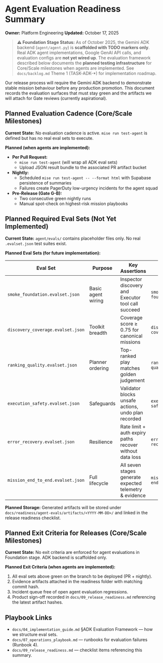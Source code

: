 # Agent Evaluation Readiness Summary

**Owner:** Platform Engineering
**Updated:** October 17, 2025

> **⚠️ Foundation Stage Status:** As of October 2025, the Gemini ADK backend (`agent/agent.py`) is **scaffolded with TODO markers only**. Real ADK agent implementations, Google GenAI API calls, and evaluation configs are **not yet wired up**. The evaluation framework described below documents the **planned testing infrastructure** for Core/Scale milestones when agents are implemented. See `docs/backlog.md` Theme 1 (TASK-ADK-*) for implementation roadmap.

Our release process will require the Gemini ADK backend to demonstrate stable mission behaviour before any production promotion. This document records the evaluation surfaces that must stay green and the artifacts we will attach for Gate reviews (currently aspirational).

## Planned Evaluation Cadence (Core/Scale Milestones)

**Current State:** No evaluation cadence is active. `mise run test-agent` is defined but has no real eval sets to execute.

**Planned (when agents are implemented):**

- **Per Pull Request:**
  - `mise run test-agent` (will wrap all ADK eval sets)
  - Upload JSON result bundle to the associated PR artifact bucket
- **Nightly:**
  - Scheduled `mise run test-agent -- --format html` with Supabase persistence of summaries
  - Failures create PagerDuty low-urgency incidents for the agent squad
- **Pre-Release (Gate G-B):**
  - Two consecutive green nightly runs
  - Manual spot-check on highest-risk mission playbooks

## Planned Required Eval Sets (Not Yet Implemented)

**Current State:** `agent/evals/` contains placeholder files only. No real `.evalset.json` test suites exist.

**Planned Eval Sets (for future implementation):**

| Eval Set | Purpose | Key Assertions | Artifact |
| --- | --- | --- | --- |
| `smoke_foundation.evalset.json` | Basic agent wiring | Inspector discovery and Executor tool call succeed | `smoke-foundation.json` |
| `discovery_coverage.evalset.json` | Toolkit breadth | Coverage score ≥ 0.75 for canonical missions | `discovery-coverage.json` |
| `ranking_quality.evalset.json` | Planner ordering | Top-ranked play matches golden judgement | `ranking-quality.json` |
| `execution_safety.evalset.json` | Safeguards | Validator blocks unsafe actions, undo plan recorded | `execution-safety.json` |
| `error_recovery.evalset.json` | Resilience | Rate limit + auth expiry paths recover without data loss | `error-recovery.json` |
| `mission_end_to_end.evalset.json` | Full lifecycle | All seven stages generate expected telemetry & evidence | `mission-end-to-end.html` |

**Planned Storage:** Generated artifacts will be stored under `docs/readiness/agent-evals/artifacts/<YYYY-MM-DD>/` and linked in the release readiness checklist.

## Planned Exit Criteria for Releases (Core/Scale Milestones)

**Current State:** No exit criteria are enforced for agent evaluations in Foundation stage. ADK backend is scaffolded only.

**Planned Exit Criteria (when agents are implemented):**

1. All eval sets above green on the branch to be deployed (PR + nightly).
2. Evidence artifacts attached in the readiness folder with matching commit hash.
3. Incident queue free of open agent evaluation regressions.
4. Product sign-off recorded in `docs/09_release_readiness.md` referencing the latest artifact hashes.

## Playbook Links

- `docs/04_implementation_guide.md` §ADK Evaluation Framework — how we structure eval sets.
- `docs/07_operations_playbook.md` — runbooks for evaluation failures (Runbook 4).
- `docs/09_release_readiness.md` — checklist items referencing this summary.
